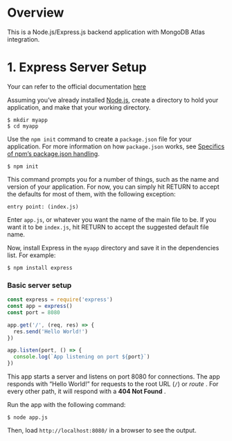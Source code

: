 # Overview

This is a Node.js/Express.js backend application with MongoDB Atlas integration.


# 1. Express Server Setup

Your can refer to the official documentation [here](https://expressjs.com/en/starter/installing.html)

Assuming you’ve already installed [Node.js](https://nodejs.org/), create a directory to hold your application, and make that your working directory.

```console
$ mkdir myapp
$ cd myapp
```

Use the `npm init` command to create a `package.json` file for your application. For more information on how `package.json` works, see [Specifics of npm’s package.json handling](https://docs.npmjs.com/files/package.json).

```console
$ npm init
```

This command prompts you for a number of things, such as the name and version of your application. For now, you can simply hit RETURN to accept the defaults for most of them, with the following exception:

```
entry point: (index.js)
```

Enter `app.js`, or whatever you want the name of the main file to be. If you want it to be `index.js`, hit RETURN to accept the suggested default file name.

Now, install Express in the `myapp` directory and save it in the dependencies list. For example:

```console
$ npm install express
```


### Basic server setup

```javascript
const express = require('express')
const app = express()
const port = 8080

app.get('/', (req, res) => {
  res.send('Hello World!')
})

app.listen(port, () => {
  console.log(`App listening on port ${port}`)
})
```

This app starts a server and listens on port 8080 for connections. The app responds with “Hello World!” for requests to the root URL (`/`) or  *route* . For every other path, it will respond with a  **404 Not Found** .

Run the app with the following command:

```console
$ node app.js
```

Then, load `http://localhost:8080/` in a browser to see the output.
